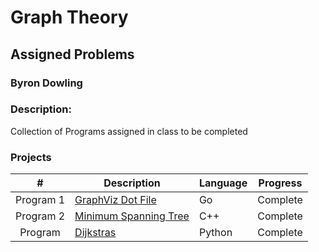 # Graph Theory
## Assigned Problems
### Byron Dowling
### Description:
Collection of Programs assigned in class to be completed

### Projects

|       #        | Description                | Language | Progress    |
| :------------: | -------------------------- | -------- | ----------- |
| Program 1 | [GraphViz Dot File](https://github.com/Byron-Dowling/5323-Graph-Theory/tree/main/Assignments/Program%201)                 |    Go     |  Complete   |
| Program 2 | [Minimum Spanning Tree](https://github.com/Byron-Dowling/5323-Graph-Theory/tree/main/Assignments/Program%202)                 |    C++     |  Complete   |
| Program  | [Dijkstras](https://github.com/Byron-Dowling/5323-Graph-Theory/tree/main/Assignments/Program%203)                 |    Python     |  Complete   |
